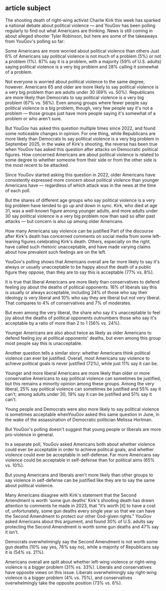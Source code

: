 ## article subject

The shooting death of right-wing activist Charlie Kirk this week has sparked a national debate about political violence — and YouGov has been polling regularly to find out what Americans are thinking. News is still coming in about alleged shooter Tyler Robinson, but here are some of the takeaways from YouGov's polling so far:

Some Americans are more worried about political violence than others
Just 6% of Americans say political violence is not much of a problem (5%) or not a problem (1%). 87% say it is a problem, with a majority (59% of U.S. adults) saying political violence is a very big problem and 28% calling it somewhat of a problem.

Not everyone is worried about political violence to the same degree, however. Americans 65 and older are more likely to say political violence is a very big problem than are adults under 30 (69% vs. 50%). Republicans are more likely than Democrats to say political violence is a very big problem (67% vs. 58%). Even among groups where fewer people say political violence is a big problem, though, very few people say it's not a problem — those groups just have more people saying it's somewhat of a problem or who aren't sure.

But YouGov has asked this question multiple times since 2022, and found some noticeable changes in opinion. For one thing, while Republicans are more likely than Democrats to say political violence is a very big problem in September 2025, in the wake of Kirk's shooting, the reverse has been true when YouGov has asked this question after attacks on Democratic political figures. How concerned Americans are about political violence is related to some degree to whether someone from their side or from the other side is the most recent to be attacked.

Since YouGov started asking this question in 2022, older Americans have consistently expressed more concern about political violence than younger Americans have — regardless of which attack was in the news at the time of each poll.

But the shares of different age groups who say political violence is a very big problem have tended to go up and down in sync. Kirk, who died at age 31, was a well-known figure among younger adults, and more adults under 30 say political violence is a very big problem now than said so after past attacks — but concern is also up among older Americans.

How many Americans say violence can be justified
Part of the discourse after Kirk's death has concerned comments on social media from some left-leaning figures celebrating Kirk's death. Others, especially on the right, have called such rhetoric unacceptable, and have made varying claims about how prevalent such feelings are on the left.

YouGov's polling shows that Americans overall are far more likely to say it's always or usually unacceptable to be happy about the death of a public figure they oppose, than they are to say this is acceptable (77% vs. 8%).

It is true that liberal Americans are more likely than conservatives to defend feeling joy about the deaths of political opponents. 16% of liberals say this is usually or always acceptable, including 24% of those who say their ideology is very liberal and 10% who say they are liberal but not very liberal. That compares to 4% of conservatives and 7% of moderates.

But even among the very liberal, the share who say it's unacceptable to feel joy about the deaths of political opponents outnumbers those who say it's acceptable by a ratio of more than 2 to 1 (56% vs. 24%).

Younger Americans are also about twice as likely as older Americans to defend feeling joy at political opponents' deaths, but even among this group most people say this is unacceptable.

Another question tells a similar story: whether Americans think political violence can ever be justified. Overall, most Americans say violence to achieve political goals is never justified (72%), while just 11% say it can be.

Younger and more liberal Americans are more likely than older or more conservative Americans to say political violence can sometimes be justified, but this remains a minority opinion among these groups. Among the very liberal, 25% say political violence can sometimes be justified and 55% say it can't; among adults under 30, 19% say it can be justified and 51% say it can't.

Young people and Democrats were also more likely to say political violence is sometimes acceptable whenYouGov asked this same question in June, in the wake of the assassination of Democratic politician Melissa Hortman.

But YouGov's polling doesn't suggest that young people or liberals are more pro-violence in general.

In a separate poll, YouGov asked Americans both about whether violence could ever be acceptable in order to achieve political goals, and whether violence could ever be acceptable in self-defense. Far more Americans say violence could be acceptable in self-defense than for political aims (65% vs. 10%).

But young Americans and liberals aren't more likely than other groups to say violence in self-defense can be justified like they are to say the same about political violence.

Many Americans disagree with Kirk's statement that the Second Amendment is worth 'some gun deaths'
Kirk's shooting death has drawn attention to comments he made in 2023, that "it’s worth [it] to have a cost of, unfortunately, some gun deaths every single year so that we can have the Second Amendment to protect our other God-given rights." YouGov asked Americans about this argument, and found 30% of U.S. adults say protecting the Second Amendment is worth some gun deaths and 47% say it isn't.

Democrats overwhelmingly say the Second Amendment is not worth some gun deaths (10% say yes, 76% say no), while a majority of Republicans say it is (54% vs. 21%).

Americans overall are split about whether left-wing violence or right-wing violence is a bigger problem (31% vs. 33%). Liberals and conservatives have opposite views on this issue. Liberals overwhelmingly say right-wing violence is a bigger problem (4% vs. 75%), and conservatives overwhelmingly take the opposite position (73% vs. 6%).
